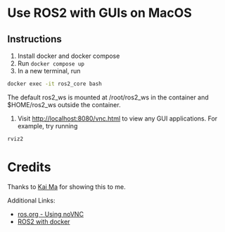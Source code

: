 # Use ROS2 with GUIs on MacOS

## Instructions
1. Install docker and docker compose
2. Run `docker compose up`
3. In a new terminal, run 
```sh
docker exec -it ros2_core bash
``` 

The default ros2_ws is mounted at /root/ros2_ws in the container and $HOME/ros2_ws outside the container.

1. Visit [http://localhost:8080/vnc.html](http://localhost:8080/vnc.html) to view any GUI applications. For example, try running
```sh 
rviz2
```

# Credits
 
Thanks to [Kai Ma](https://k78ma.github.io/quartz/Robotics/noVNC) for showing this to me.

Additional Links:

- [ros.org - Using noVNC](https://wiki.ros.org/docker/Tutorials/GUI#Using_noVNC)
- [ROS2 with docker](https://divyanshu-raj.medium.com/ros-2-with-docker-part-1-9060f3095811)
